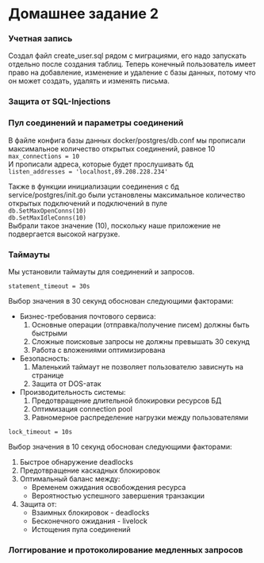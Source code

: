# Домашнее задание 2

### Учетная запись
Создал файл create_user.sql рядом с миграциями, его надо запускать отдельно после создания таблиц. Теперь конечный пользователь имеет право на добавление, изменение и удаление с базы данных, потому что он может создать, удалять и изменять письма.
### Защита от SQL-Injections

### Пул соединений и параметры соединений
В файле конфига базы данных docker/postgres/db.conf мы прописали максимальное количество открытых соединений, равное 10  
``
    max_connections = 10
``  
И прописали адреса, которые будет прослушивать бд  
``
    listen_addresses = 'localhost,89.208.228.234'
``  

Также в функции инициализации соединения с бд service/postgres/init.go были установлены максимальное количество открытых подключений и подключений в пуле  
``
    db.SetMaxOpenConns(10)  
``  
``
	db.SetMaxIdleConns(10)  
``  
Выбрали такое значение (10), поскольку наше приложение не подвергается высокой нагрузке.

### Таймауты
Мы установили таймауты для соединений и запросов.

`statement_timeout = 30s`

Выбор значения в 30 секунд обоснован следующими факторами:
- Бизнес-требования почтового сервиса:
  1. Основные операции (отправка/получение писем) должны быть быстрыми
  2. Сложные поисковые запросы не должны превышать 30 секунд
  3. Работа с вложениями оптимизирована
- Безопасность:
  1. Маленький таймаут не позволяет пользователю зависнуть на странице
  2. Защита от DOS-атак
- Производительность системы:
  1. Предотвращение длительной блокировки ресурсов БД
  2. Оптимизация connection pool
  3. Равномерное распределение нагрузки между пользователями

`lock_timeout = 10s`

Выбор значения в 10 секунд обоснован следующими факторами:
  1. Быстрое обнаружение deadlocks
  2. Предотвращение каскадных блокировок
  3. Оптимальный баланс между:
     - Временем ожидания освобождения ресурса
     - Вероятностью успешного завершения транзакции
  4. Защита от:
     - Взаимных блокировок - deadlocks
     - Бесконечного ожидания - livelock
     - Истощения пула соединений

### Логгирование и протоколирование медленных запросов

